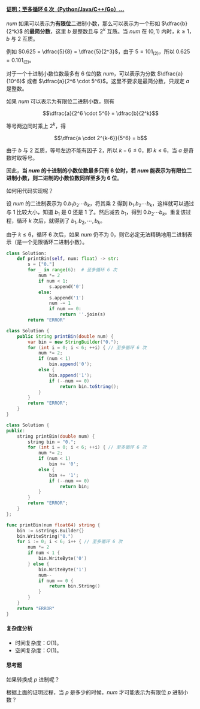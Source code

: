 ﻿#### [证明：至多循环 6 次（Python/Java/C++/Go）...](https://leetcode.cn/problems/bianry-number-to-string-lcci/solutions/2141577/zheng-ming-zhi-duo-xun-huan-6-ci-pythonj-b6sj/)

$num$ 如果可以表示为**有限位**二进制小数，那么可以表示为一个形如 $\dfrac{b}{2^k}$ 的**最简分数**，这里 $b$ 是整数且与 $2^k$ 互质。当 $num$ 在 $(0,1)$ 内时，$k \ge 1$，$b$ 与 $2$ 互质。

例如 $0.625 = \dfrac{5}{8} = \dfrac{5}{2^3}$，由于 $5 = 101_{(2)}$，所以 $0.625=0.101_{(2)}$。

对于一个十进制小数位数最多有 $6$ 位的数 $num$，可以表示为分数 $\dfrac{a}{10^6}$ 或者 $\dfrac{a}{2^6 \cdot 5^6}$。这里不要求是最简分数，只规定 $a$ 是整数。

如果 $num$ 可以表示为有限位二进制小数，则有

$$\dfrac{a}{2^6 \cdot 5^6} = \dfrac{b}{2^k}$$

等号两边同时乘上 $2^k$，得

$$\dfrac{a \cdot 2^{k-6}}{5^6} = b$$

由于 $b$ 与 $2$ 互质，等号左边不能有因子 $2$，所以 $k-6 \le 0$，即 $k \le 6$，当 $a$ 是奇数时取等号。

因此，**当 $num$ 的十进制的小数位数最多只有 $6$ 位时，若 $num$ 能表示为有限位二进制小数，则二进制的小数位数同样至多为 $6$ 位**。

如何用代码实现呢？

设 $num$ 的二进制表示为 $0.b_1b_2 \cdots b_k$，将其乘 $2$ 得到 $b_1.b_2 \cdots b_k$，这样就可以通过与 $1$ 比较大小，知道 $b_1$ 是 $0$ 还是 $1$ 了。然后减去 $b_1$，得到 $0.b_2 \cdots b_k$。重复该过程，循环 $k$ 次后，就得到了 $b_1,b_2,\cdots,b_k$。

由于 $k \le 6$，循环 $6$ 次后，如果 $num$ 仍不为 $0$，则它必定无法精确地用二进制表示（是一个无限循环二进制小数）。

```python
class Solution:
    def printBin(self, num: float) -> str:
        s = ["0."]
        for _ in range(6):  # 至多循环 6 次
            num *= 2
            if num < 1:
                s.append('0')
            else:
                s.append('1')
                num -= 1
                if num == 0:
                    return ''.join(s)
        return "ERROR"
```

```java
class Solution {
    public String printBin(double num) {
        var bin = new StringBuilder("0.");
        for (int i = 0; i < 6; ++i) { // 至多循环 6 次
            num *= 2;
            if (num < 1)
                bin.append('0');
            else {
                bin.append('1');
                if (--num == 0)
                    return bin.toString();
            }
        }
        return "ERROR";
    }
}
```

```cpp
class Solution {
public:
    string printBin(double num) {
        string bin = "0.";
        for (int i = 0; i < 6; ++i) { // 至多循环 6 次
            num *= 2;
            if (num < 1)
                bin += '0';
            else {
                bin += '1';
                if (--num == 0)
                    return bin;
            }
        }
        return "ERROR";
    }
};
```

```go
func printBin(num float64) string {
    bin := &strings.Builder{}
    bin.WriteString("0.")
    for i := 0; i < 6; i++ { // 至多循环 6 次
        num *= 2
        if num < 1 {
            bin.WriteByte('0')
        } else {
            bin.WriteByte('1')
            num--
            if num == 0 {
                return bin.String()
            }
        }
    }
    return "ERROR"
}
```

#### 复杂度分析

-   时间复杂度：$O(1)$。
-   空间复杂度：$O(1)$。

#### 思考题

如果转换成 $p$ 进制呢？

根据上面的证明过程，当 $p$ 是多少的时候，$num$ 才可能表示为有限位 $p$ 进制小数？
